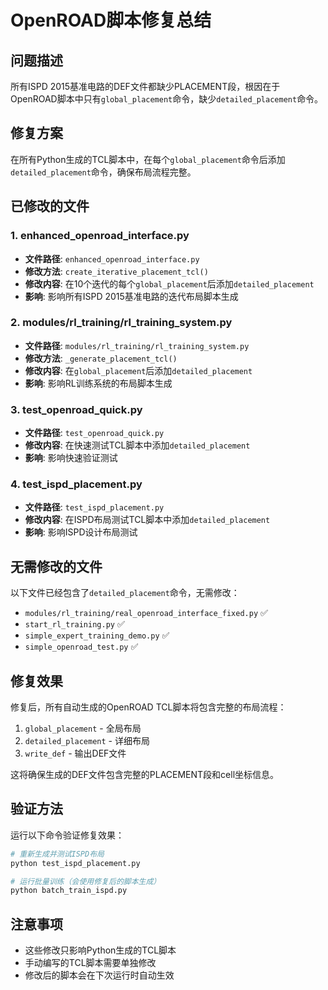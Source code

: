 # OpenROAD脚本修复总结

## 问题描述
所有ISPD 2015基准电路的DEF文件都缺少PLACEMENT段，根因在于OpenROAD脚本中只有`global_placement`命令，缺少`detailed_placement`命令。

## 修复方案
在所有Python生成的TCL脚本中，在每个`global_placement`命令后添加`detailed_placement`命令，确保布局流程完整。

## 已修改的文件

### 1. enhanced_openroad_interface.py
- **文件路径**: `enhanced_openroad_interface.py`
- **修改方法**: `create_iterative_placement_tcl()`
- **修改内容**: 在10个迭代的每个`global_placement`后添加`detailed_placement`
- **影响**: 影响所有ISPD 2015基准电路的迭代布局脚本生成

### 2. modules/rl_training/rl_training_system.py
- **文件路径**: `modules/rl_training/rl_training_system.py`
- **修改方法**: `_generate_placement_tcl()`
- **修改内容**: 在`global_placement`后添加`detailed_placement`
- **影响**: 影响RL训练系统的布局脚本生成

### 3. test_openroad_quick.py
- **文件路径**: `test_openroad_quick.py`
- **修改内容**: 在快速测试TCL脚本中添加`detailed_placement`
- **影响**: 影响快速验证测试

### 4. test_ispd_placement.py
- **文件路径**: `test_ispd_placement.py`
- **修改内容**: 在ISPD布局测试TCL脚本中添加`detailed_placement`
- **影响**: 影响ISPD设计布局测试

## 无需修改的文件
以下文件已经包含了`detailed_placement`命令，无需修改：
- `modules/rl_training/real_openroad_interface_fixed.py` ✅
- `start_rl_training.py` ✅
- `simple_expert_training_demo.py` ✅
- `simple_openroad_test.py` ✅

## 修复效果
修复后，所有自动生成的OpenROAD TCL脚本将包含完整的布局流程：
1. `global_placement` - 全局布局
2. `detailed_placement` - 详细布局
3. `write_def` - 输出DEF文件

这将确保生成的DEF文件包含完整的PLACEMENT段和cell坐标信息。

## 验证方法
运行以下命令验证修复效果：
```bash
# 重新生成并测试ISPD布局
python test_ispd_placement.py

# 运行批量训练（会使用修复后的脚本生成）
python batch_train_ispd.py
```

## 注意事项
- 这些修改只影响Python生成的TCL脚本
- 手动编写的TCL脚本需要单独修改
- 修改后的脚本会在下次运行时自动生效 